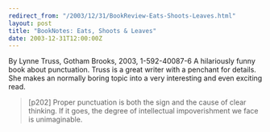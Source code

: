 ```yaml
---
redirect_from: "/2003/12/31/BookReview-Eats-Shoots-Leaves.html"
layout: post
title: "BookNotes: Eats, Shoots & Leaves"
date: 2003-12-31T12:00:00Z
---
```

By Lynne Truss, Gotham Brooks, 2003, 1-592-40087-6
 A hilariously funny book about punctuation.  Truss is a
great writer with a penchant for details.  She makes an normally
boring topic into a very interesting and even exciting read.


> [p202] Proper punctuation is both the sign and the cause of clear thinking.
> If it goes, the degree of intellectual impoverishment we face is unimaginable.



